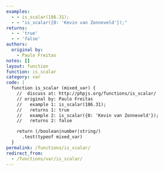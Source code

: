 ```yaml
---
examples:
  - - is_scalar(186.31);
  - - "is_scalar({0: 'Kevin van Zonneveld'});"
returns:
  - - 'true'
  - - 'false'
authors:
  original by:
    - Paulo Freitas
notes: []
layout: function
function: is_scalar
category: var
code: |
  function is_scalar (mixed_var) {
    //  discuss at: http://phpjs.org/functions/is_scalar/
    // original by: Paulo Freitas
    //   example 1: is_scalar(186.31);
    //   returns 1: true
    //   example 2: is_scalar({0: 'Kevin van Zonneveld'});
    //   returns 2: false

    return (/boolean|number|string/)
      .test(typeof mixed_var)
  }
permalink: /functions/is_scalar/
redirect_from:
  - /functions/var/is_scalar/
---
```


<!-- WARNING! This file is auto generated by `npm run web:inject`, do not edit by hand -->
